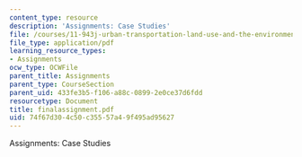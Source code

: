```yaml
---
content_type: resource
description: 'Assignments: Case Studies'
file: /courses/11-943j-urban-transportation-land-use-and-the-environment-spring-2002/74f67d304c50c35557a49f495ad95627_finalassignment.pdf
file_type: application/pdf
learning_resource_types:
- Assignments
ocw_type: OCWFile
parent_title: Assignments
parent_type: CourseSection
parent_uid: 433fe3b5-f106-a88c-0899-2e0ce37d6fdd
resourcetype: Document
title: finalassignment.pdf
uid: 74f67d30-4c50-c355-57a4-9f495ad95627
---
```

Assignments: Case Studies


